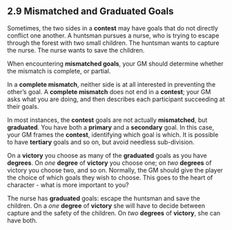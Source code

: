 ## 2.9 Mismatched and Graduated Goals

Sometimes, the two sides in a **contest** may have goals that do not directly conflict one another. A huntsman pursues a nurse, who is trying to escape through the forest with two small children. The huntsman wants to capture the nurse. The nurse wants to save the children.

When encountering **mismatched goals**, your GM should determine whether the mismatch is complete, or partial.

In a **complete mismatch**, neither side is at all interested in preventing the other’s goal. A **complete mismatch** does not end in a **contest**; your GM asks what you are doing, and then describes each participant succeeding at their goals.

In most instances, the **contest** goals are not actually **mismatched**, but **graduated**. You have both a **primary** and a **secondary** goal. In this case, your GM frames the **contest**, identifying which goal is which. It is possible to have **tertiary** goals and so on, but avoid needless sub-division.

On a **victory** you choose as many of the **graduated** goals as you have **degrees**. On *one* **degree** of **victory** you choose one; on *two* **degrees** of victory you choose two, and so on. Normally, the GM should give the player the choice of which goals they wish to choose. This goes to the heart of character - what is more important to you?

The nurse has **graduated** goals: escape the huntsman and save the children. On a *one* **degree** of **victory** she will have to decide between capture and the safety of the children. On *two* **degrees**  of **victory**, she can have both.

